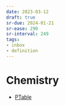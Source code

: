 ```yaml
---
date: 2023-03-12
draft: true
sr-due: 2024-01-21
sr-ease: 290
sr-interval: 249
tags:
- inbox
- definition
---
```


# Chemistry


- [PTable](http://www.ptable.com/)